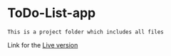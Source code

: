 # ToDo-List-app 
```
This is a project folder which includes all files
```

Link for the [Live version](https://robertpurc.github.io/ToDo-List-app/)



